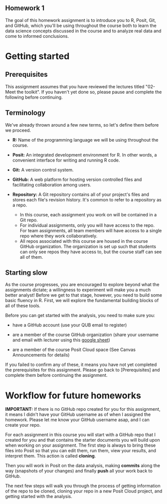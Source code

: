 ## Homework 1

The goal of this homework assignment is to introduce you to R, Posit, Git, and GitHub, which you'll be using throughout the course both to learn the data science concepts discussed in the course and to analyze real data and come to informed conclusions.

# Getting started

## Prerequisites

This assignment assumes that you have reviewed the lectures titled "02-Meet the toolkit". If you haven't yet done so, please pause and complete the following before continuing.

## Terminology

We've already thrown around a few new terms, so let's define them before we proceed.

-   **R:** Name of the programming language we will be using throughout the course.

-   **Posit:** An integrated development environment for R. In other words, a convenient interface for writing and running R code.

-   **Git:** A version control system.

-   **GitHub:** A web platform for hosting version controlled files and facilitating collaboration among users.

-   **Repository:** A Git repository contains all of your project's files and stores each file's revision history. It's common to refer to a repository as a repo.

    -   In this course, each assignment you work on will be contained in a Git repo.
    -   For individual assignments, only you will have access to the repo. For team assignments, all team members will have access to a single repo where they work collaboratively.
    -   All repos associated with this course are housed in the course GitHub organization. The organization is set up such that students can only see repos they have access to, but the course staff can see all of them.

## Starting slow

As the course progresses, you are encouraged to explore beyond what the assignments dictate; a willingness to experiment will make you a much better analyst! Before we get to that stage, however, you need to build some basic fluency in R. First, we will explore the fundamental building blocks of all of these tools.

Before you can get started with the analysis, you need to make sure you:

-   have a GitHub account (use your QUB email to register) 

-   are a member of the course GitHub organization (share your username and email with lecturer using this [google sheet](https://docs.google.com/spreadsheets/d/1-K29Kr4ly8EpQpXWN5zkuVQMbF0BWfPrK1mnYDJjqrU/edit?usp=sharing))

-   are a member of the course Posit Cloud space (See Canvas Announcements for details)

If you failed to confirm any of these, it means you have not yet completed the prerequisites for this assignment. Please go back to [Prerequisites] and complete them before continuing the assignment.

# Workflow for future homeworks

**IMPORTANT:** If there is no GitHub repo created for you for this assignment, it means I didn't have your GitHub username as of when I assigned the homework. Please let me know your GitHub username asap, and I can create your repo.

For each assignment in this course you will start with a GitHub repo that I created for you and that contains the starter documents you will build upon when working on your assignment. The first step is always to bring these files into Posit so that you can edit them, run them, view your results, and interpret them. This action is called **cloning**.

Then you will work in Posit on the data analysis, making **commits** along the way (snapshots of your changes) and finally **push** all your work back to GitHub.

The next few steps will walk you through the process of getting information of the repo to be cloned, cloning your repo in a new Posit Cloud project, and getting started with the analysis.
